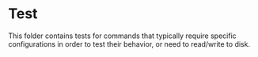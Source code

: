 # Test

This folder contains tests for commands that typically require specific configurations in order to test their behavior, or need to read/write to disk.

